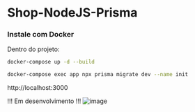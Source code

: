 # Shop-NodeJS-Prisma

### Instale com Docker
Dentro do projeto:
```bash
docker-compose up -d --build
```
```bash
docker-compose exec app npx prisma migrate dev --name init
```
http://localhost:3000

!!! Em desenvolvimento !!!
![image](https://github.com/user-attachments/assets/d6679e87-0a47-45c9-8fd2-810f080d1b24)
